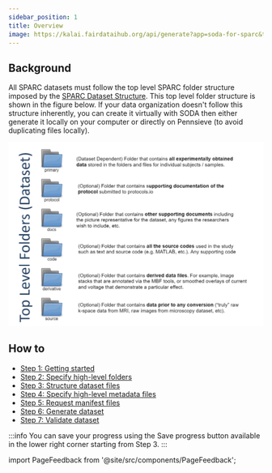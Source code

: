 ```yaml
---
sidebar_position: 1
title: Overview
image: https://kalai.fairdataihub.org/api/generate?app=soda-for-sparc&title=Organize%20dataset&description=Prepare%20Dataset&org=fairdataihub
---
```


## Background

All SPARC datasets must follow the top level SPARC folder structure imposed by the
[SPARC Dataset Structure](https://docs.google.com/presentation/d/1EQPn1FmANpPsFt3CguU-JOQVMMlJsNXluQAK_gb2qVg/edit#slide=id.p1). This top level folder structure is
shown in the figure below. If your data organization doesn't follow this structure inherently, you can create it virtually with SODA then either generate it locally
on your computer or directly on Pennsieve (to avoid duplicating files locally).

![](https://github.com/fairdataihub/SODA-for-SPARC/blob/main/docs/documentation/Prepare-dataset/Specify-files/SPARC-dataset-structure.PNG?raw=true)

## How to

- [Step 1: Getting started](./step-1)
- [Step 2: Specify high-level folders](./step-2)
- [Step 3: Structure dataset files](./step-3)
- [Step 4: Specify high-level metadata files](./step-4)
- [Step 5: Request manifest files](./step-5)
- [Step 6: Generate dataset](./step-6)
- [Step 7: Validate dataset](./step-7)

:::info
You can save your progress using the Save progress button available in the lower right corner starting from Step 3.
:::

import PageFeedback from '@site/src/components/PageFeedback';

<PageFeedback />
